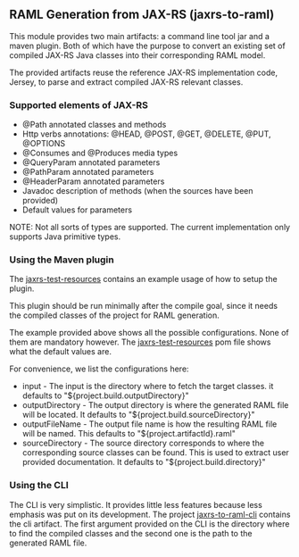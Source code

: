 ## RAML Generation from JAX-RS (jaxrs-to-raml)
This module provides two main artifacts: a command line tool jar and a maven plugin.
Both of which have the purpose to convert an existing set of compiled JAX-RS Java classes
into their corresponding RAML model.

The provided artifacts reuse the reference JAX-RS implementation code, Jersey, to parse
and extract compiled JAX-RS relevant classes.

### Supported elements of JAX-RS
- @Path annotated classes and methods
- Http verbs annotations: @HEAD, @POST, @GET, @DELETE, @PUT, @OPTIONS
- @Consumes and @Produces media types
- @QueryParam annotated parameters
- @PathParam annotated parameters
- @HeaderParam annotated parameters
- Javadoc description of methods (when the sources have been provided)
- Default values for parameters

NOTE: Not all sorts of types are supported. The current implementation only
supports Java primitive types.

### Using the Maven plugin
The [jaxrs-test-resources](jaxrs-test-resources/) contains an example usage of how to
setup the plugin.

This plugin should be run minimally after the compile goal, since it needs the compiled classes of
the project for RAML generation.

The example provided above shows all the possible configurations. None of them are mandatory however.
The [jaxrs-test-resources](jaxrs-test-resources/pom.xml) pom file shows what the default values are.

For convenience, we list the configurations here:
- input - The input is the directory where to fetch the target classes.
  it defaults to "${project.build.outputDirectory}"
- outputDirectory - The output directory is where the generated RAML file will
  be located. It defaults to "${project.build.sourceDirectory}"
- outputFileName - The output file name is how the resulting RAML file will be named.
  This defaults to "${project.artifactId}.raml"
- sourceDirectory - The source directory corresponds to where the corresponding source
  classes can be found. This is used to extract user provided documentation. It
  defaults to "${project.build.directory}"

### Using the CLI
The CLI is very simplistic. It provides little less features because less emphasis was put on its development.
The project [jaxrs-to-raml-cli](jaxrs-to-raml-cli/) contains the cli artifact.
The first argument provided on the CLI is the directory where to find the compiled classes and
the second one is the path to the generated RAML file.
